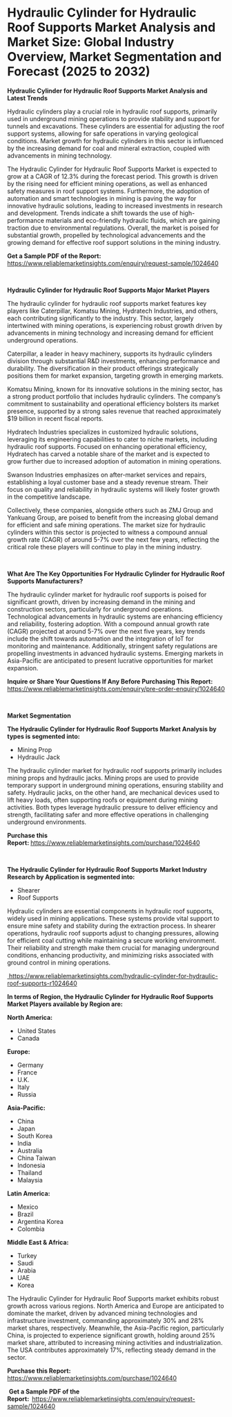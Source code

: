 <p><h1>Hydraulic Cylinder for Hydraulic Roof Supports Market Analysis and Market Size: Global Industry Overview, Market Segmentation and Forecast (2025 to 2032)</h1></p><p><strong>Hydraulic Cylinder for Hydraulic Roof Supports Market Analysis and Latest Trends</strong></p>
<p><p>Hydraulic cylinders play a crucial role in hydraulic roof supports, primarily used in underground mining operations to provide stability and support for tunnels and excavations. These cylinders are essential for adjusting the roof support systems, allowing for safe operations in varying geological conditions. Market growth for hydraulic cylinders in this sector is influenced by the increasing demand for coal and mineral extraction, coupled with advancements in mining technology.</p><p>The Hydraulic Cylinder for Hydraulic Roof Supports Market is expected to grow at a CAGR of 12.3% during the forecast period. This growth is driven by the rising need for efficient mining operations, as well as enhanced safety measures in roof support systems. Furthermore, the adoption of automation and smart technologies in mining is paving the way for innovative hydraulic solutions, leading to increased investments in research and development. Trends indicate a shift towards the use of high-performance materials and eco-friendly hydraulic fluids, which are gaining traction due to environmental regulations. Overall, the market is poised for substantial growth, propelled by technological advancements and the growing demand for effective roof support solutions in the mining industry.</p></p>
<p><strong>Get a Sample PDF of the Report:&nbsp;</strong> <a href="https://www.reliablemarketinsights.com/enquiry/request-sample/1024640?utm_campaign=3148&utm_medium=2&utm_source=Github&utm_content=ia&utm_term=18042025&utm_id=hydraulic-cylinder-for-hydraulic-roof-supports">https://www.reliablemarketinsights.com/enquiry/request-sample/1024640</a></p>
<p>&nbsp;</p>
<p><strong>Hydraulic Cylinder for Hydraulic Roof Supports Major Market Players</strong></p>
<p><p>The hydraulic cylinder for hydraulic roof supports market features key players like Caterpillar, Komatsu Mining, Hydratech Industries, and others, each contributing significantly to the industry. This sector, largely intertwined with mining operations, is experiencing robust growth driven by advancements in mining technology and increasing demand for efficient underground operations.</p><p>Caterpillar, a leader in heavy machinery, supports its hydraulic cylinders division through substantial R&D investments, enhancing performance and durability. The diversification in their product offerings strategically positions them for market expansion, targeting growth in emerging markets.</p><p>Komatsu Mining, known for its innovative solutions in the mining sector, has a strong product portfolio that includes hydraulic cylinders. The company’s commitment to sustainability and operational efficiency bolsters its market presence, supported by a strong sales revenue that reached approximately $19 billion in recent fiscal reports.</p><p>Hydratech Industries specializes in customized hydraulic solutions, leveraging its engineering capabilities to cater to niche markets, including hydraulic roof supports. Focused on enhancing operational efficiency, Hydratech has carved a notable share of the market and is expected to grow further due to increased adoption of automation in mining operations.</p><p>Swanson Industries emphasizes on after-market services and repairs, establishing a loyal customer base and a steady revenue stream. Their focus on quality and reliability in hydraulic systems will likely foster growth in the competitive landscape.</p><p>Collectively, these companies, alongside others such as ZMJ Group and Yankuang Group, are poised to benefit from the increasing global demand for efficient and safe mining operations. The market size for hydraulic cylinders within this sector is projected to witness a compound annual growth rate (CAGR) of around 5-7% over the next few years, reflecting the critical role these players will continue to play in the mining industry.</p></p>
<p>&nbsp;</p>
<p><strong>What Are The Key Opportunities For Hydraulic Cylinder for Hydraulic Roof Supports Manufacturers?</strong></p>
<p><p>The hydraulic cylinder market for hydraulic roof supports is poised for significant growth, driven by increasing demand in the mining and construction sectors, particularly for underground operations. Technological advancements in hydraulic systems are enhancing efficiency and reliability, fostering adoption. With a compound annual growth rate (CAGR) projected at around 5-7% over the next five years, key trends include the shift towards automation and the integration of IoT for monitoring and maintenance. Additionally, stringent safety regulations are propelling investments in advanced hydraulic systems. Emerging markets in Asia-Pacific are anticipated to present lucrative opportunities for market expansion.</p></p>
<p><strong>Inquire or Share Your Questions If Any Before Purchasing This Report:</strong> <a href="https://www.reliablemarketinsights.com/enquiry/pre-order-enquiry/1024640?utm_campaign=3148&utm_medium=2&utm_source=Github&utm_content=ia&utm_term=18042025&utm_id=hydraulic-cylinder-for-hydraulic-roof-supports">https://www.reliablemarketinsights.com/enquiry/pre-order-enquiry/1024640</a></p>
<p>&nbsp;</p>
<p><strong>Market Segmentation</strong></p>
<p><strong>The Hydraulic Cylinder for Hydraulic Roof Supports Market Analysis by types is segmented into:</strong></p>
<p><ul><li>Mining Prop</li><li>Hydraulic Jack</li></ul></p>
<p><p>The hydraulic cylinder market for hydraulic roof supports primarily includes mining props and hydraulic jacks. Mining props are used to provide temporary support in underground mining operations, ensuring stability and safety. Hydraulic jacks, on the other hand, are mechanical devices used to lift heavy loads, often supporting roofs or equipment during mining activities. Both types leverage hydraulic pressure to deliver efficiency and strength, facilitating safer and more effective operations in challenging underground environments.</p></p>
<p><strong>Purchase this Report:&nbsp;</strong><a href="https://www.reliablemarketinsights.com/purchase/1024640?utm_campaign=3148&utm_medium=2&utm_source=Github&utm_content=ia&utm_term=18042025&utm_id=hydraulic-cylinder-for-hydraulic-roof-supports">https://www.reliablemarketinsights.com/purchase/1024640</a></p>
<p>&nbsp;</p>
<p><strong>The Hydraulic Cylinder for Hydraulic Roof Supports Market Industry Research by Application is segmented into:</strong></p>
<p><ul><li>Shearer</li><li>Roof Supports</li></ul></p>
<p><p>Hydraulic cylinders are essential components in hydraulic roof supports, widely used in mining applications. These systems provide vital support to ensure mine safety and stability during the extraction process. In shearer operations, hydraulic roof supports adjust to changing pressures, allowing for efficient coal cutting while maintaining a secure working environment. Their reliability and strength make them crucial for managing underground conditions, enhancing productivity, and minimizing risks associated with ground control in mining operations.</p></p>
<p><a href="https://www.reliablemarketinsights.com/hydraulic-cylinder-for-hydraulic-roof-supports-r1024640?utm_campaign=3148&utm_medium=2&utm_source=Github&utm_content=ia&utm_term=18042025&utm_id=hydraulic-cylinder-for-hydraulic-roof-supports">&nbsp;https://www.reliablemarketinsights.com/hydraulic-cylinder-for-hydraulic-roof-supports-r1024640</a></p>
<p><strong>In terms of Region, the Hydraulic Cylinder for Hydraulic Roof Supports Market Players available by Region are:</strong></p>
<p>
    <p> <strong> North America: </strong>
        <ul>
            <li>United States</li>
            <li>Canada</li>
        </ul>
        </p> 
    <p> <strong> Europe: </strong>
        <ul>
            <li>Germany</li>
            <li>France</li>
            <li>U.K.</li>
            <li>Italy</li>
            <li>Russia</li>
        </ul>
        </p> 
    <p> <strong> Asia-Pacific: </strong>
        <ul>
            <li>China</li>
            <li>Japan</li>
            <li>South Korea</li>
            <li>India</li>
            <li>Australia</li>
            <li>China Taiwan</li>
            <li>Indonesia</li>
            <li>Thailand</li>
            <li>Malaysia</li>
        </ul>
        </p> 
    <p> <strong> Latin America: </strong>
        <ul>
            <li>Mexico</li>
            <li>Brazil</li>
            <li>Argentina Korea</li>
            <li>Colombia</li>
        </ul>
        </p> 
    <p> <strong> Middle East & Africa: </strong>
        <ul>
            <li>Turkey</li>
            <li>Saudi</li>
            <li>Arabia</li>
            <li>UAE</li>
            <li>Korea</li>
        </ul>
    </p>
    </p>
<p><p>The Hydraulic Cylinder for Hydraulic Roof Supports market exhibits robust growth across various regions. North America and Europe are anticipated to dominate the market, driven by advanced mining technologies and infrastructure investment, commanding approximately 30% and 28% market shares, respectively. Meanwhile, the Asia-Pacific region, particularly China, is projected to experience significant growth, holding around 25% market share, attributed to increasing mining activities and industrialization. The USA contributes approximately 17%, reflecting steady demand in the sector.</p></p>
<p><strong>Purchase this Report: </strong><a href="https://www.reliablemarketinsights.com/purchase/1024640?utm_campaign=3148&utm_medium=2&utm_source=Github&utm_content=ia&utm_term=18042025&utm_id=hydraulic-cylinder-for-hydraulic-roof-supports">https://www.reliablemarketinsights.com/purchase/1024640</a></p>
<p>&nbsp;<strong>Get a Sample PDF of the Report:&nbsp;&nbsp;</strong><a href="https://www.reliablemarketinsights.com/enquiry/request-sample/1024640?utm_campaign=3148&utm_medium=2&utm_source=Github&utm_content=ia&utm_term=18042025&utm_id=hydraulic-cylinder-for-hydraulic-roof-supports">https://www.reliablemarketinsights.com/enquiry/request-sample/1024640</a></p>
<p><strong></strong></p>
<p><p></p><p></p><p></p></p>